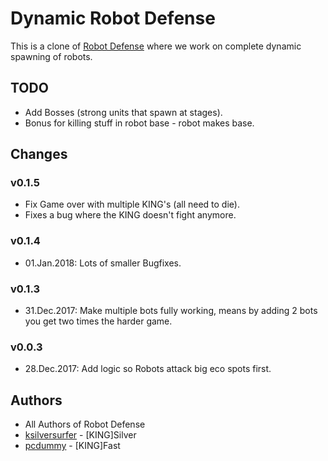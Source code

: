# Dynamic Robot Defense

This is a clone of [Robot Defense](https://github.com/techannihilation/Robot-Defense) where we work on complete dynamic spawning of robots.

## TODO

- Add Bosses (strong units that spawn at stages).
- Bonus for killing stuff in robot base - robot makes base.

## Changes

### v0.1.5

- Fix Game over with multiple KING's (all need to die).
- Fixes a bug where the KING doesn't fight anymore.

### v0.1.4

- 01.Jan.2018: Lots of smaller Bugfixes.

### v0.1.3

- 31.Dec.2017: Make multiple bots fully working, means by adding 2 bots you get two times the harder game.

### v0.0.3

- 28.Dec.2017: Add logic so Robots attack big eco spots first.

## Authors

- All Authors of Robot Defense
- [ksilversurfer](https://github.com/ksilversurfer) - [KING]Silver
- [pcdummy](https://github.com/pcdummy/) - [KING]Fast
